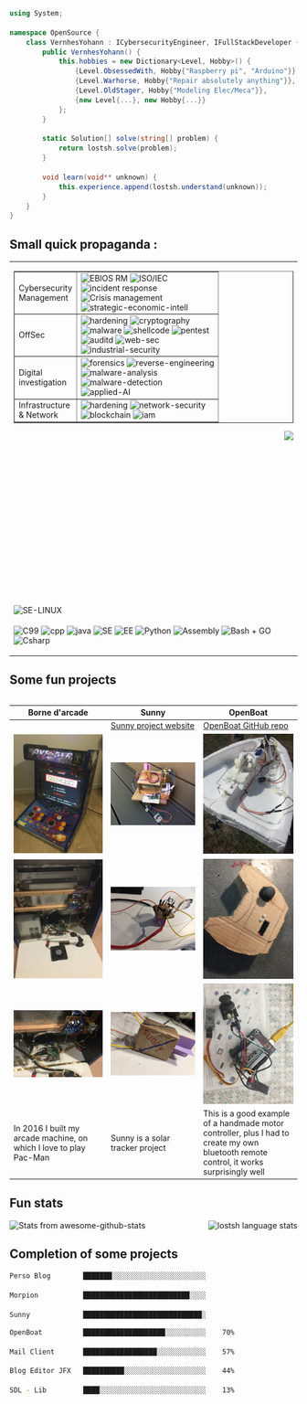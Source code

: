 <!--### Hi there 👋-->

<!--
<img src="img/C4F86B7F-FD61-4097-8C6A-19C9380FDC60.png">

<img align="right" width="300" src="https://user-images.githubusercontent.com/43549864/139094023-1ed51fb9-e16b-4be3-9b29-237df183a37b.png">
-->

<!--
<img align="left" width="500" src="img/carbon(4).png">
-->


```csharp
using System;

namespace OpenSource {
    class VernhesYohann : ICybersecurityEngineer, IFullStackDeveloper {
        public VernhesYohann() {
            this.hobbies = new Dictionary<Level, Hobby>() {
                {Level.ObsessedWith, Hobby{"Raspberry pi", "Arduino"}},
                {Level.Warhorse, Hobby{"Repair absolutely anything"}},
                {Level.OldStager, Hobby{"Modeling Elec/Meca"}},
                {new Level{...}, new Hobby{...}}
            };
        }
        
        static Solution[] solve(string[] problem) {
            return lostsh.solve(problem);
        }
        
        void learn(void** unknown) {
            this.experience.append(lostsh.understand(unknown));
        }
    }
}
```

## Small quick propaganda :

<table>
<tr><td>

<table border=1 align="left">
<tr><td>Cybersecurity <br>Management</td><td>
<img src="https://img.shields.io/badge/EBIOS%20RM-passing-green?style=flat" alt="EBIOS RM" /> <img src="https://img.shields.io/badge/ISO/IEC-2700x-green?style=flat" alt="ISO/IEC" /> <br><img src="https://img.shields.io/badge/incident%20response-passed-green?style=flat" alt="incident response" /><br> <img src="https://img.shields.io/badge/Crisis%20management-passed-green?style=flat" alt="Crisis management" /> <br><img src="https://img.shields.io/badge/strategic--economic--intell-passed-green?style=flat" alt="strategic-economic-intell" />
</td></tr>
<tr><td>OffSec</td><td>
<img src="https://img.shields.io/badge/hardening-OK-red?style=flat" alt="hardening" /> <img src="https://img.shields.io/badge/cryptography-OK-red?style=flat" alt="cryptography" /> <br> <img src="https://img.shields.io/badge/malware-OK-red?style=flat" alt="malware" /> <img src="https://img.shields.io/badge/shellcode-OK-red?style=flat" alt="shellcode" /> <img src="https://img.shields.io/badge/pentest-OK-red?style=flat" alt="pentest" /> <br><img src="https://img.shields.io/badge/auditd-OK-red?style=flat" alt="auditd" /> <img src="https://img.shields.io/badge/web--sec-OK-red?style=flat" alt="web-sec" /><br> <img src="https://img.shields.io/badge/industrial--security-OK-red?style=flat" alt="industrial-security" />
</td></tr>
<tr><td>Digital <br>investigation</td><td>
<img src="https://img.shields.io/badge/forensics-passed-blue?style=flat" alt="forensics" /> <img src="https://img.shields.io/badge/reverse--engineering-passed-violet?style=flat" alt="reverse-engineering" /> <br> <img src="https://img.shields.io/badge/malware--analysis-passed-blue?style=flat" alt="malware-analysis" /> <br><img src="https://img.shields.io/badge/malware--detection-passed-aliceblue?style=flat" alt="malware-detection" /> <br><img src="https://img.shields.io/badge/applied--AI-passed-blue?style=flat" alt="applied-AI" />
</td></tr>
<tr><td>Infrastructure <br>& Network</td><td>
<img src="https://img.shields.io/badge/hardening-net-red?labelColor=gold&style=flat" alt="hardening" /> <img src="https://img.shields.io/badge/network--security-net-red?labelColor=gold&style=flat" alt="network-security" /> <br><img src="https://img.shields.io/badge/blockchain-net-red?labelColor=gold&style=flat" alt="blockchain" /> <img src="https://img.shields.io/badge/iam-PAM-green?style=flat" alt="iam" />
</td></tr>
</table>

<a title="Checkout some data leak" href="https://lostsh.github.io"><img align="right" height="300" src="https://user-images.githubusercontent.com/43549864/138455537-99b638ce-9af2-4ed8-adcb-a7a8950c94be.png"></a>


</td></tr>
<tr><td><img style="text-align: center;" src="https://img.shields.io/badge/SE--LINUX-gray?style=flat&logo=Linux" alt="SE-LINUX"/></td></tr>
<tr><td>


![C99](https://img.shields.io/badge/C99-passing-green?style=flat&logo=cpp) ![cpp](https://img.shields.io/badge/Cpp/ino-passing-green?style=flat)
![java](https://img.shields.io/badge/JAVA-passing-green?style=flat)
![SE](https://img.shields.io/badge/SE-gray?style=flat)
![EE](https://img.shields.io/badge/EE-gray?style=flat)
![Python ](https://img.shields.io/badge/Python-1.7%20/%202.1%20/%202.7%20/%203-green?style=flat)
![Assembly](https://img.shields.io/badge/Assembly-alot-green?style=flat&logo=Undertale)
![Bash + GO](https://img.shields.io/badge/Bash%20+%20GO-automate-green?style=flat&logo=Go)
![Csharp](https://img.shields.io/badge/Csharp-passing-green?style=flat&logo=sharp)

</td></tr>
<table>



<!--
- 🔭 Professional problem solver with a developer degree
- 👯 Engineer made in CY-Tech (ex EISTI) 
- 🌱 Passionate about learning new things
-->

<!--
## About me
📝 I am a student in last year of computer engineering school.<br>
💾 I have been passionate about computers for a long time, before knowing how to program I learned to repair 🛠️, assemble and install computers 🖥️, then came the code 👨‍💻 , and I really love it all 🫀.

I like computer projects, I am a big fan of **Raspberry pi** since the release of the 1B + model moreover I also particularly like **Aduino**
-->


<!--

#### Mostly talk
- [x] C99 - 98
- [x] Cpp / ino
- [x] Java (SE / EE + FX)
- [x] JS/HTML/CSS
- [x] PHP
- [x] Python (1.7/2.1/2.7/3)
- [x] Assembly
- [x] Bash
- [x] C# (OLEBD, LINQ, WINFORMS)
- [x] Go

-->

<!--
```bash
╔═════════════════════════════╗
║  █████╗ █╗ █████╗ █████╗ █╗ ║
║  █╔═══╝ █║ █╔═══╝ ╚═█╔═╝ █║ ║
║  ███╗   █║ █████╗   █║   █║ ║
║  █╔═╝   █║ ╚═══█║   █║   █║ ║
║  █████╗ █║ █████║   █║   █║ ║
║  ╚════╝ ╚╝ ╚════╝   ╚╝   ╚╝ ║
╚═════════════════════════════╝

┌─────────────────────────────┐
│  ╔═════════╗     ┏┅┅┅┅┅┅┓   │▒
│  ║ MORPION ║     ┇ GAME ┇   │▒
│  ╚════╦════╝     ┗┅┅┅┅┅┅┛   │▒
╞═╤═════╩═════╤═══════════════╡▒
│ ├───┬───┬───┤               │▒
│ │ X │   │ O │   ╭╴      ╶╮  │▒
│ ├───┼───┼───┤   │   BY   │  │▒
│ │   │ X │ O │   │        │  │▒
│ ├───┼───┼───┤   │ LOSTSH │  │▒
│ │   │   │ X │   ╰╴      ╶╯  │▒
│ └───┴───┴───┘               │▒
└─────────────────────────────┘▒
 ▒▒▒▒▒▒▒▒▒▒▒▒▒▒▒▒▒▒▒▒▒▒▒▒▒▒▒▒▒▒▒

```
-->


## Some fun projects

|Borne d'arcade|Sunny|OpenBoat|
|--------------|--------------|--------------|
||[Sunny project website](https://lostsh.github.io/sunny/)|[OpenBoat GitHub repo](https://github.com/lostsh/openBoat)|
|![arcade front](img/arcade0.JPG)|![sunny](img/sunny0.JPG)|![boat](img/boat.JPG)|
|![arcade content](img/arcade1.JPG)|![making sunny](img/sunny1.jpg)|![radio control](img/radioCtrl1.JPG)|
|![arcade pi](img/arcade2.JPG)|![sunny solar detector](img/sunny2.jpg)|![making radio control](img/radioCtrl2.JPG)|
|In 2016 I built my arcade machine, on which I love to play Pac-Man|Sunny is a solar tracker project|This is a good example of a handmade motor controller, plus I had to create my own bluetooth remote control, it works surprisingly well|

<!--
**lostsh/lostsh** is a ✨ _special_ ✨ repository because its `README.md` [](this file) appears on your GitHub profile.

Here are some ideas to get you started:

- 🔭 I’m currently working on ...
- 🌱 I’m currently learning ...
- 👯 I’m looking to collaborate on ...
- 🤔 I’m looking for help with ...
- 💬 Ask me about ...
- 📫 How to reach me: ...
- 😄 Pronouns: ...
- ⚡ Fun fact: ...
-->

## Fun stats


<img alt="lostsh language stats" align="right" height="175" src="https://github-readme-stats.vercel.app/api/top-langs/?username=lostsh&langs_count=10&layout=compact&custom_title=🌱%20Most%20committed%20Languages&theme=swift">

![Stats from awesome-github-stats](https://awesome-github-stats.azurewebsites.net/user-stats/lostsh?cardType=level&preferLogin=false)

<!--
<img alt="lostsh GitHub stats" height="175" src="https://github-readme-stats.vercel.app/api?username=lostsh&show_icons=true&hide=contribs&include_all_commits=true&custom_title=Yohann%20Vernhes%20💾%20@l0stsh&theme=swift">
-->

<!--
![lostsh GitHub stats](https://github-readme-stats.vercel.app/api?username=lostsh&show_icons=true&hide=contribs&include_all_commits=true&custom_title=Yohann%20Vernhes%20💾%20@l0stsh&theme=swift)

![lostsh GitHub stats](https://github-readme-stats.vercel.app/api?username=lostsh&show_icons=true&hide=contribs&include_all_commits=true&custom_title=Yohann%20Vernhes%20💾%20@l0stsh&icon_color=fff&bg_color=30,e96443,904e95&title_color=fff&text_color=fff)

![lostsh GitHub stats](https://github-readme-stats.vercel.app/api?username=lostsh&show_icons=true&hide=contribs&include_all_commits=true&custom_title=Yohann%20Vernhes%20💾%20@l0stsh&theme=gotham)

![lostsh GitHub stats](https://github-readme-stats.vercel.app/api?username=lostsh&show_icons=true&hide=contribs&include_all_commits=true&custom_title=Yohann%20Vernhes%20💾%20@l0stsh&theme=github_dark)

![lostsh GitHub stats](https://github-readme-stats.vercel.app/api?username=lostsh&show_icons=true&hide=contribs&include_all_commits=true&custom_title=Yohann%20Vernhes%20💾%20@l0stsh&theme=midnight-purple)


![Top Langs](https://github-readme-stats.vercel.app/api/top-langs/?username=lostsh&langs_count=10&layout=compact&custom_title=🌱%20Most%20committed%20Languages&theme=swift)
-->


## Completion of some projects

```bash
Perso Blog        ███████░░░░░░░░░░░░░░░░░░░░░░░    32%

Morpion           ██████████████████████████░░░░    87%

Sunny             █████████████████████████████░    97%
```

```bash
OpenBoat          ████████████████████░░░░░░░░░░    70%

Mail Client       ██████████████████░░░░░░░░░░░░    57%

Blog Editor JFX   ██████████░░░░░░░░░░░░░░░░░░░░    44%

SDL - Lib         ████░░░░░░░░░░░░░░░░░░░░░░░░░░    13%
```


<!--

```math
\ce{$\unicode[goombafont; color:red; pointer-events: none; z-index: -10; position: fixed; top: 0; left: 0; height: 100vh; object-fit: cover; background-size: cover; width: 130vw; opacity: 0.1; background: url('https://github.com/lostsh/lostsh/assets/43549864/76ebbdd1-c97c-4f97-b17f-7f35316c4681');]{x0000}$}

-->
